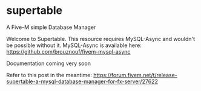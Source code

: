 # supertable
A Five-M simple Database Manager

Welcome to Supertable. This resource requires MySQL-Async and wouldn't be possible without it. MySQL-Async is available here: https://github.com/brouznouf/fivem-mysql-async

Documentation coming very soon

Refer to this post in the meantime: https://forum.fivem.net/t/release-supertable-a-mysql-database-manager-for-fx-server/27622